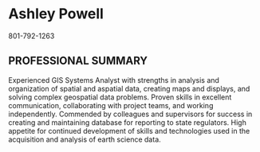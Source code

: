# Ashley Powell
801-792-1263

## PROFESSIONAL SUMMARY
Experienced GIS Systems Analyst with strengths in analysis and organization of spatial and aspatial data, creating maps and displays, and solving complex geospatial data problems. Proven skills in excellent communication, collaborating with project teams, and working independently. Commended by colleagues and supervisors for success in creating and maintaining database for reporting to state regulators. High appetite for continued development of skills and technologies used in the acquisition and analysis of earth science data.

